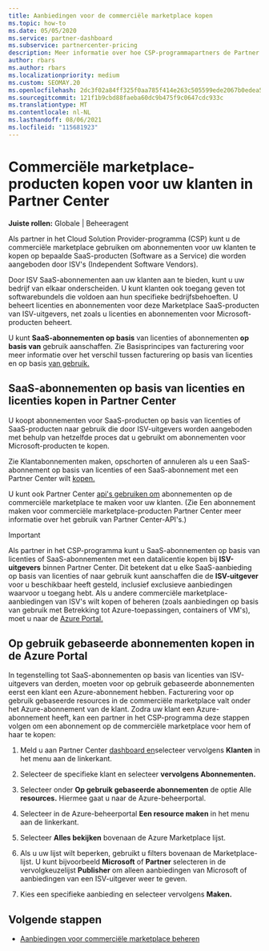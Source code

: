 ```yaml
---
title: Aanbiedingen voor de commerciële marketplace kopen
ms.topic: how-to
ms.date: 05/05/2020
ms.service: partner-dashboard
ms.subservice: partnercenter-pricing
description: Meer informatie over hoe CSP-programmapartners de Partner Center marketplace kunnen gebruiken om klantaankopen te doen van SaaS-aanbiedingen van ONAFHANKELIJKE softwareleveranciers (ISV's).
author: rbars
ms.author: rbars
ms.localizationpriority: medium
ms.custom: SEOMAY.20
ms.openlocfilehash: 2dc3f02a84ff325f0aa785f414e263c505599ede2067b0edea5bf789a228a47b
ms.sourcegitcommit: 121f1b9cbd88faeba60dc9b475f9c0647cdc933c
ms.translationtype: MT
ms.contentlocale: nl-NL
ms.lasthandoff: 08/06/2021
ms.locfileid: "115681923"
---
```

# <a name="purchase-commercial-marketplace-products-for-your-customers-in-partner-center"></a>Commerciële marketplace-producten kopen voor uw klanten in Partner Center


**Juiste rollen:** Globale | Beheeragent

Als partner in het Cloud Solution Provider-programma (CSP) kunt u de commerciële marketplace gebruiken om abonnementen voor uw klanten te kopen op bepaalde SaaS-producten (Software as a Service) die worden aangeboden door ISV's (Independent Software Vendors).

Door ISV SaaS-abonnementen aan uw klanten aan te bieden, kunt u uw bedrijf van elkaar onderscheiden. U kunt klanten ook toegang geven tot softwarebundels die voldoen aan hun specifieke bedrijfsbehoeften. U beheert licenties en abonnementen voor deze Marketplace SaaS-producten van ISV-uitgevers, net zoals u licenties en abonnementen voor Microsoft-producten beheert.

U kunt **SaaS-abonnementen op basis** van licenties of abonnementen **op basis van** gebruik aanschaffen. Zie Basisprincipes van facturering voor meer informatie over het verschil tussen facturering op basis van licenties en op basis [van gebruik.](billing-basics.md)

## <a name="purchase-license-based-and-metered-saas-subscriptions-in-partner-center"></a>SaaS-abonnementen op basis van licenties en licenties kopen in Partner Center

U koopt abonnementen voor SaaS-producten op basis van licenties of SaaS-producten naar gebruik die door ISV-uitgevers worden aangeboden met behulp van hetzelfde proces dat u gebruikt om abonnementen voor Microsoft-producten te kopen.

Zie Klantabonnementen maken, opschorten of annuleren als u een SaaS-abonnement op basis van licenties of een SaaS-abonnement met een Partner Center wilt [kopen.](create-a-new-subscription.md#create-a-new-subscription)

U kunt ook Partner Center [api's gebruiken om](/partner-center/develop/) abonnementen op de commerciële marketplace te maken voor uw klanten. (Zie Een abonnement maken voor commerciële marketplace-producten Partner Center meer informatie over het gebruik van Partner Center-API's.) [](/partner-center/develop/create-subscription-azure-marketplace-products)

>[!IMPORTANT]
> Als partner in het CSP-programma kunt u  SaaS-abonnementen op basis van licenties of SaaS-abonnementen met een datalicentie kopen bij **ISV-uitgevers** binnen Partner Center. Dit betekent dat u elke  SaaS-aanbieding op basis van licenties of naar [](csp-commercial-marketplace-discover.md#learn-about-marketplace-exclusive-offers) gebruik kunt aanschaffen die de **ISV-uitgever** voor u beschikbaar heeft gesteld, inclusief exclusieve aanbiedingen waarvoor u toegang hebt. Als u andere commerciële marketplace-aanbiedingen van ISV's wilt kopen of beheren (zoals aanbiedingen op basis van gebruik met Betrekking tot Azure-toepassingen, containers of VM's), moet u naar de [Azure Portal.](https://portal.azure.com/)

## <a name="purchase-usage-based-subscriptions-in-the-azure-portal"></a>Op gebruik gebaseerde abonnementen kopen in de Azure Portal

In tegenstelling tot SaaS-abonnementen op basis van licenties van ISV-uitgevers van derden, moeten voor op gebruik gebaseerde abonnementen eerst een klant een Azure-abonnement hebben. Facturering voor op gebruik gebaseerde resources in de commerciële marketplace valt onder het Azure-abonnement van de klant. Zodra uw klant een Azure-abonnement heeft, kan een partner in het CSP-programma deze stappen volgen om een abonnement op de commerciële marketplace voor hem of haar te kopen:

1. Meld u aan Partner Center [dashboard en](https://partner.microsoft.com/dashboard)selecteer vervolgens **Klanten** in het menu aan de linkerkant.

2. Selecteer de specifieke klant en selecteer **vervolgens Abonnementen.**  

3. Selecteer onder **Op gebruik gebaseerde abonnementen** de optie Alle **resources.** Hiermee gaat u naar de Azure-beheerportal.

4. Selecteer in de Azure-beheerportal **Een resource maken** in het menu aan de linkerkant.

5. Selecteer **Alles bekijken** bovenaan de Azure Marketplace lijst.

6. Als u uw lijst wilt beperken, gebruikt u filters bovenaan de Marketplace-lijst. U kunt bijvoorbeeld **Microsoft** of **Partner** selecteren in de vervolgkeuzelijst **Publisher** om alleen aanbiedingen van Microsoft of aanbiedingen van een ISV-uitgever weer te geven.

7. Kies een specifieke aanbieding en selecteer vervolgens **Maken.**

## <a name="next-steps"></a>Volgende stappen

- [Aanbiedingen voor commerciële marketplace beheren](csp-commercial-marketplace-purchase.md)